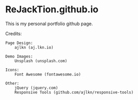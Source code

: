 # ReJackTion.github.io
This is my personal portfolio github page.

Credits:
  
	Page Design:
		ajlkn (aj.lkn.io)

	Demo Images:
		Unsplash (unsplash.com)

	Icons:
		Font Awesome (fontawesome.io)

	Other:
		jQuery (jquery.com)
		Responsive Tools (github.com/ajlkn/responsive-tools)
